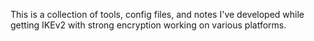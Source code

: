 This is a collection of tools, config files, and notes I've developed
while getting IKEv2 with strong encryption working on various platforms.
